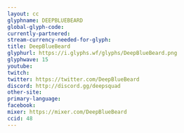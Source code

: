```yaml
---
layout: cc
glyphname: DEEPBLUEBEARD
global-glyph-code: 
currently-partnered: 
stream-currency-needed-for-glyph: 
title: DeepBlueBeard
glyphurl: https://i.glyphs.wf/glyphs/DeepBlueBeard.png
glyphwave: 15
youtube: 
twitch: 
twitter: https://twitter.com/DeepBlueBeard
discord: http://discord.gg/deepsquad
other-site: 
primary-language: 
facebook: 
mixer: https://mixer.com/DeepBlueBeard
ccid: 48
---
```


